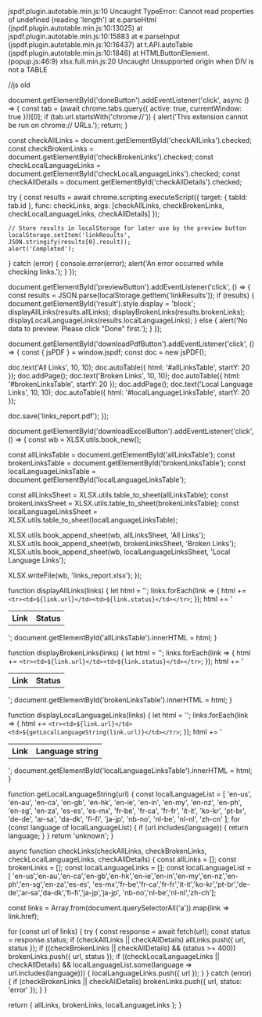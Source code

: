 jspdf.plugin.autotable.min.js:10 Uncaught TypeError: Cannot read properties of undefined (reading 'length')
    at e.parseHtml (jspdf.plugin.autotable.min.js:10:13025)
    at jspdf.plugin.autotable.min.js:10:15883
    at e.parseInput (jspdf.plugin.autotable.min.js:10:16437)
    at t.API.autoTable (jspdf.plugin.autotable.min.js:10:1846)
    at HTMLButtonElement.<anonymous> (popup.js:46:9)
xlsx.full.min.js:20 Uncaught Unsupported origin when DIV is not a TABLE

//js old

document.getElementById('doneButton').addEventListener('click', async () => {
  const tab = (await chrome.tabs.query({ active: true, currentWindow: true }))[0];
  if (tab.url.startsWith('chrome://')) {
    alert('This extension cannot be run on chrome:// URLs.');
    return;
  }

  const checkAllLinks = document.getElementById('checkAllLinks').checked;
  const checkBrokenLinks = document.getElementById('checkBrokenLinks').checked;
  const checkLocalLanguageLinks = document.getElementById('checkLocalLanguageLinks').checked;
  const checkAllDetails = document.getElementById('checkAllDetails').checked;

  try {
    const results = await chrome.scripting.executeScript({
      target: { tabId: tab.id },
      func: checkLinks,
      args: [checkAllLinks, checkBrokenLinks, checkLocalLanguageLinks, checkAllDetails]
    });

    // Store results in localStorage for later use by the preview button
    localStorage.setItem('linkResults', JSON.stringify(results[0].result));
    alert('Completed');
  } catch (error) {
    console.error(error);
    alert('An error occurred while checking links.');
  }
});

document.getElementById('previewButton').addEventListener('click', () => {
  const results = JSON.parse(localStorage.getItem('linkResults'));
  if (results) {
    document.getElementById('result').style.display = 'block';
    displayAllLinks(results.allLinks);
    displayBrokenLinks(results.brokenLinks);
    displayLocalLanguageLinks(results.localLanguageLinks);
  } else {
    alert('No data to preview. Please click "Done" first.');
  }
});

document.getElementById('downloadPdfButton').addEventListener('click', () => {
  const { jsPDF } = window.jspdf;
  const doc = new jsPDF();

  doc.text('All Links', 10, 10);
  doc.autoTable({ html: '#allLinksTable', startY: 20 });
  doc.addPage();
  doc.text('Broken Links', 10, 10);
  doc.autoTable({ html: '#brokenLinksTable', startY: 20 });
  doc.addPage();
  doc.text('Local Language Links', 10, 10);
  doc.autoTable({ html: '#localLanguageLinksTable', startY: 20 });

  doc.save('links_report.pdf');
});

document.getElementById('downloadExcelButton').addEventListener('click', () => {
  const wb = XLSX.utils.book_new();

  const allLinksTable = document.getElementById('allLinksTable');
  const brokenLinksTable = document.getElementById('brokenLinksTable');
  const localLanguageLinksTable = document.getElementById('localLanguageLinksTable');

  const allLinksSheet = XLSX.utils.table_to_sheet(allLinksTable);
  const brokenLinksSheet = XLSX.utils.table_to_sheet(brokenLinksTable);
  const localLanguageLinksSheet = XLSX.utils.table_to_sheet(localLanguageLinksTable);

  XLSX.utils.book_append_sheet(wb, allLinksSheet, 'All Links');
  XLSX.utils.book_append_sheet(wb, brokenLinksSheet, 'Broken Links');
  XLSX.utils.book_append_sheet(wb, localLanguageLinksSheet, 'Local Language Links');

  XLSX.writeFile(wb, 'links_report.xlsx');
});

function displayAllLinks(links) {
  let html = '<table><tr><th>Link</th><th>Status</th></tr>';
  links.forEach(link => {
    html += `<tr><td>${link.url}</td><td>${link.status}</td></tr>`;
  });
  html += '</table>';
  document.getElementById('allLinksTable').innerHTML = html;
}

function displayBrokenLinks(links) {
  let html = '<table><tr><th>Link</th><th>Status</th></tr>';
  links.forEach(link => {
    html += `<tr><td>${link.url}</td><td>${link.status}</td></tr>`;
  });
  html += '</table>';
  document.getElementById('brokenLinksTable').innerHTML = html;
}

function displayLocalLanguageLinks(links) {
  let html = '<table><tr><th>Link</th><th>Language string</th></tr>';
  links.forEach(link => {
    html += `<tr><td>${link.url}</td><td>${getLocalLanguageString(link.url)}</td></tr>`;
  });
  html += '</table>';
  document.getElementById('localLanguageLinksTable').innerHTML = html;
}

function getLocalLanguageString(url) {
  const localLanguageList = [
      'en-us', 'en-au', 'en-ca', 'en-gb', 'en-hk', 'en-ie', 'en-in', 'en-my', 'en-nz', 'en-ph', 'en-sg', 'en-za', 'es-es',
      'es-mx', 'fr-be', 'fr-ca', 'fr-fr', 'it-it', 'ko-kr', 'pt-br', 'de-de', 'ar-sa', 'da-dk', 'fi-fi', 'ja-jp', 'nb-no', 
      'nl-be', 'nl-nl', 'zh-cn'
  ];
  for (const language of localLanguageList) {
      if (url.includes(language)) {
          return language;
      }
  }
  return 'unknown';
}

async function checkLinks(checkAllLinks, checkBrokenLinks, checkLocalLanguageLinks, checkAllDetails) {
  const allLinks = [];
  const brokenLinks = [];
  const localLanguageLinks = [];
  const localLanguageList = [
  'en-us','en-au','en-ca','en-gb','en-hk','en-ie','en-in','en-my','en-nz','en-ph','en-sg','en-za','es-es',
  'es-mx','fr-be','fr-ca','fr-fr','it-it','ko-kr','pt-br','de-de','ar-sa','da-dk','fi-fi','ja-jp','ja-jp',
  'nb-no','nl-be','nl-nl','zh-ch'];

  const links = Array.from(document.querySelectorAll('a')).map(link => link.href);
  
  for (const url of links) {
    try {
      const response = await fetch(url);
      const status = response.status;
      if (checkAllLinks || checkAllDetails) allLinks.push({ url, status });
      if ((checkBrokenLinks || checkAllDetails) && (status >= 400)) brokenLinks.push({ url, status });
      if ((checkLocalLanguageLinks || checkAllDetails) && localLanguageList.some(language => url.includes(language))) {
        localLanguageLinks.push({ url });
      }
    } catch (error) {
      if (checkBrokenLinks || checkAllDetails) brokenLinks.push({ url, status: 'error' });
    }
  }

  return { allLinks, brokenLinks, localLanguageLinks };
}
﻿
